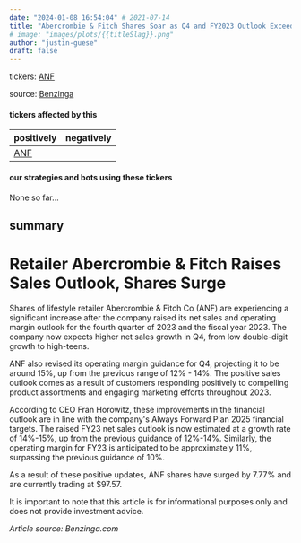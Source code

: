 ```yaml
---
date: "2024-01-08 16:54:04" # 2021-07-14
title: "Abercrombie & Fitch Shares Soar as Q4 and FY2023 Outlook Exceed Expectations"
# image: "images/plots/{{titleSlag}}.png"
author: "justin-guese"
draft: false
---
```

tickers: <a href='https://finance.yahoo.com/quote/ANF' target='_blank'>ANF</a> 

source: <a href='https://www.tradingview.com/news/benzinga:0fc0cc1f2094b:0-why-retailer-abercrombie-fitch-shares-are-shooting-higher-today/' target='_blank'>Benzinga</a>

#### tickers affected by this

| positively | negatively |
|------------|------------
| <a href='https://finance.yahoo.com/quote/ANF' target='_blank'>ANF</a> |  |

#### our strategies and bots using these tickers

None so far...

## summary

# **Retailer Abercrombie & Fitch Raises Sales Outlook, Shares Surge**
Shares of lifestyle retailer Abercrombie & Fitch Co (ANF) are experiencing a significant increase after the company raised its net sales and operating margin outlook for the fourth quarter of 2023 and the fiscal year 2023. The company now expects higher net sales growth in Q4, from low double-digit growth to high-teens.

ANF also revised its operating margin guidance for Q4, projecting it to be around 15%, up from the previous range of 12% - 14%. The positive sales outlook comes as a result of customers responding positively to compelling product assortments and engaging marketing efforts throughout 2023.

According to CEO Fran Horowitz, these improvements in the financial outlook are in line with the company's Always Forward Plan 2025 financial targets. The raised FY23 net sales outlook is now estimated at a growth rate of 14%-15%, up from the previous guidance of 12%-14%. Similarly, the operating margin for FY23 is anticipated to be approximately 11%, surpassing the previous guidance of 10%.

As a result of these positive updates, ANF shares have surged by 7.77% and are currently trading at $97.57.

It is important to note that this article is for informational purposes only and does not provide investment advice.

*Article source: Benzinga.com*